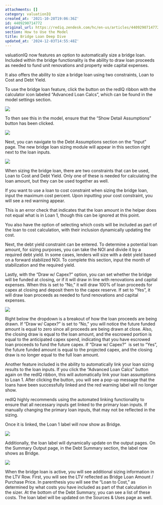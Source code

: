 ```yaml
---
attachments: []
category: valuationIQ
created_at: '2021-10-28T19:06:36Z'
id: 4409290714772
original_url: https://rediq.zendesk.com/hc/en-us/articles/4409290714772-Bridge-Loan-Deep-Dive
section: How to Use the Model
title: Bridge Loan Deep Dive
updated_at: '2024-12-03T14:55:48Z'
---
```


valuationIQ now features an option to automatically size a bridge loan. Included within the bridge functionality is the ability to draw loan proceeds as needed to fund unit renovations and property wide capital expenses.

It also offers the ability to size a bridge loan using two constraints, Loan to Cost and Debt Yield.

To use the bridge loan feature, click the button on the redIQ ribbon with the calculator icon labeled “Advanced Loan Calcs”, which can be found in the model settings section.

![](https://rediq.zendesk.com/hc/en-us/article_attachments/4409290712980/43d3cff7795dda970a5abdca4cf93d7373086a286bdb9fe7961d1e3f1dfc1033.png)

To then see this in the model, ensure that the “Show Detail Assumptions” button has been clicked.

![](https://rediq.zendesk.com/hc/en-us/article_attachments/4409290713236/859b939c9fa0c0debda361802b602d596ca2a2be2231e2b17601103872ec148c.png)

Next, you can navigate to the Debt Assumptions section on the “Input” page. The new bridge loan sizing module will appear in this section right next to the loan inputs.

![](https://rediq.zendesk.com/hc/en-us/article_attachments/4409290713492/ee00302c0f6727902329d5bc0e5659efc7fa9afbac404a2513b94d50fa12c477.png)

When sizing the bridge loan, there are two constraints that can be used, Loan to Cost and Debt Yield. Only one of these is needed for calculating the loan amount, but they can be used together as well.

If you want to use a loan to cost constraint when sizing the bridge loan, input the maximum cost percent. Upon inputting your cost constraint, you will see a red warning appear.

This is an error check that indicates that the loan amount in the helper does not equal what is in Loan 1, though this can be ignored at this point.

You also have the option of selecting which costs will be included as part of the loan to cost calculation, with their inclusion dynamically updating the cost.

Next, the debt yield constraint can be entered. To determine a potential loan amount, for sizing purposes, you can take the NOI and divide it by a required debt yield. In some cases, lenders will size with a debt yield based on a forward stabilized NOI. To complete this section, input the month of stabilization and the required yield.

Lastly, with the “Draw w/ Capex?” option, you can set whether the bridge will be funded at closing, or if it will draw in line with renovations and capital expenses. When this is set to “No,” it will draw 100% of loan proceeds for capex at closing and deposit them to the capex reserve. If set to “Yes”, it will draw loan proceeds as needed to fund renovations and capital expenses.

![](https://rediq.zendesk.com/hc/en-us/article_attachments/4409290713748/7e1c28c8d416af3dfef189b82ae69f630b7f6921d47af3f02ec0be411680b45a.png)

Right below the dropdown is a breakout of how the loan proceeds are being drawn. If “Draw w/ Capex?” is set to “No,” you will notice the future funded amount is equal to zero since all proceeds are being drawn at close. Also, the closing draw is equal to the loan amount, and the escrowed portion is equal to the anticipated capex spend, indicating that you have escrowed loan proceeds to fund the future capex. If “Draw w/ Capex?”  is set to “Yes”, the future funded amount is equal to the projected capex, and the closing draw is no longer equal to the full loan amount.

Another feature included is the ability to automatically link your loan sizing results to the loan inputs. If you click the “Advanced Loan Calcs” button again on the redIQ ribbon, this will automatically link your loan assumptions to Loan 1. After clicking the button, you will see a pop-up message that the loans have been successfully linked and the red warning label will no longer show.

redIQ highly recommends using the automated linking functionality to ensure that all necessary inputs get linked to the primary loan inputs. If manually changing the primary loan inputs, that may not be reflected in the sizing.

Once it is linked, the Loan 1 label will now show as Bridge.

![](https://rediq.zendesk.com/hc/en-us/article_attachments/4409290714004/2d850f3317725508ef57aeaef40a10023bcca1574ec656afdfd3d1aad397b7d6.png)

Additionally, the loan label will dynamically update on the output pages. On the Summary Output page, in the Debt Summary section, the label now shows as Bridge.

![](https://rediq.zendesk.com/hc/en-us/article_attachments/4409290714516/f105ee19b74fb40af18f81506e9c5a7db615ecdd48078f5800b18631316422aa.png)

When the bridge loan is active, you will see additional sizing information in the LTV Row. First, you will see the LTV reflected as Bridge Loan Amount / Purchase Price. In parenthesis you will see the “Loan to Cost,” as determined by what costs you have included as part of that calculation in the sizer. At the bottom of the Debt Summary, you can see a list of these costs. The loan label will be updated on the Sources & Uses page as well.